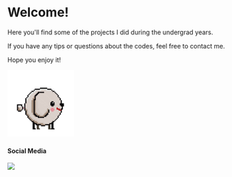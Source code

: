 # Welcome!


<p>Here you'll find some of the projects I did during the undergrad years.</p>
<p>If you have any tips or questions about the codes, feel free to contact me. </p>

Hope you enjoy it!		
<p><img src="https://raw.githubusercontent.com/karolinyoliveira/karolinyoliveira/master/babi-andando.gif" width="150"></p>

#### Social Media
<a href="https://www.linkedin.com/in/karoliny-oliveira-ozias-silva-6ba1341a6/">
<p><img src="https://www.iconfinder.com/data/icons/social-media-2285/512/1_Linkedin_unofficial_colored_svg-512.png" width="30" href="google.com"></p>
</a>

